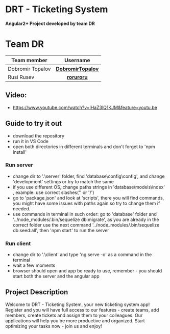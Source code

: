 # DRT - Ticketing System
**Angular2+ Project developed by team DR**

# Team DR
| Team member         | Username                                                                    |
| -------------       | :--------:                                                                  |
| Dobromir Topalov    | [**DobromirTopalov**](https://github.com/DobromirTopalov)                   |
| Rusi Rusev          | [**roruroru**](https://github.com/roruroru)                                 |

## Video:
   * https://www.youtube.com/watch?v=lHaZ3lQ1KJM&feature=youtu.be

## Guide to try it out
  * download the repository
  * run it in VS Code
  * open both directories in different terminals and don't forget to 'npm install'
  ### Run server
  * change dir to '.\server' folder, find 'database\config\config', and change 'development' settings or try to match the same
  * if you use different OS, change paths strings in 'database\models\index' , example: use correct slashes('\' or '/')
  * go to 'package.json' and look at 'scripts', there you will find commands, you might have some issues with paths again so try to change them if needed.
  * use commands in terminal in such order: go to 'database' folder and '../node_modules/.bin/sequelize db:migrate', as you are already in the correct folder use the next command '../node_modules/.bin/sequelize db:seed:all', then 'npm start' to run the server
  ### Run client
  * change dir to '.\client' and type 'ng serve -o' as a command in the terminal
  * wait a few moments
  * browser should open and app be ready to use, remember - you should start both the server and the angular app
  
## Project Description
Welcome to DRT - Ticketing System, your new ticketing system app! Register and you will have full access to our features - create teams, add members, create tickets and assign them to your colleagues. Our applications will help you be more productive and organized.
Start optimizing your tasks now - join us and enjoy!
